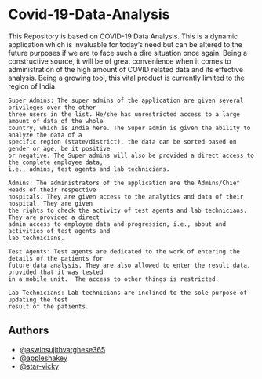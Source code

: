 
# Covid-19-Data-Analysis

This Repository is based on COVID-19 Data Analysis. This is a dynamic application which is 
invaluable for today’s need but can be altered to the future purposes if we are to face such 
a dire situation once again. Being a constructive source, it will be of great convenience 
when it comes to administration of the high amount of COVID related data and its effective 
analysis. Being a growing tool, this vital product is currently limited to the region of India.

    Super Admins: The super admins of the application are given several privileges over the other
    three users in the list. He/she has unrestricted access to a large amount of data of the whole
    country, which is India here. The Super admin is given the ability to analyze the data of a
    specific region (state/district), the data can be sorted based on gender or age, be it positive
    or negative. The Super admins will also be provided a direct access to the complete employee data,
    i.e., admins, test agents and lab technicians.

    Admins: The administrators of the application are the Admins/Chief Heads of their respective
    hospitals. They are given access to the analytics and data of their hospital. They are given
    the rights to check the activity of test agents and lab technicians. They are provided a direct
    admin access to employee data and progression, i.e., about and activities of test agents and
    lab technicians.

    Test Agents: Test agents are dedicated to the work of entering the details of the patients for
    future data analysis. They are also allowed to enter the result data, provided that it was tested
    in a mobile unit.  The access to other things is restricted.

    Lab Technicians: Lab technicians are inclined to the sole purpose of updating the test 
    result of the patients.


## Authors

- [@aswinsujithvarghese365](https://github.com/aswinsujithvarghese365)
- [@appleshakey](https://github.com/appleshakey)
- [@star-vicky](https://github.com/star-vicky)
